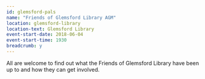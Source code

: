 ```yaml
---
id: glemsford-pals
name: "Friends of Glemsford Library AGM"
location: glemsford-library
location-text: Glemsford Library
event-start-date: 2018-06-04
event-start-time: 1930
breadcrumb: y
---
```


All are welcome to find out what the Friends of Glemsford Library have been up to and how they can get involved.
